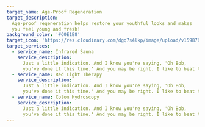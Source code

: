 ```yaml
---
target_name: Age-Proof Regeneration
target_description:
  Age-proof regeneration helps restore your youthful looks and makes
  you feel young and fresh!
background_color: '#C0E1E8'
target_icon: 'https://res.cloudinary.com/dgq7s4lkp/image/upload/v1598761543/uploads_dev/placeholder_fww9hi.png'
target_services:
  - service_name: Infrared Sauna
    service_description:
      Just a little indication. And I know you're saying, 'Oh Bob,
      you've done it this time.' And you may be right. I like to beat the brush.
  - service_name: Red Light Therapy
    service_description:
      Just a little indication. And I know you're saying, 'Oh Bob,
      you've done it this time.' And you may be right. I like to beat the brush.
  - service_name: Colon Hydroscopy
    service_description:
      Just a little indication. And I know you're saying, 'Oh Bob,
      you've done it this time.' And you may be right. I like to beat the brush.
---
```

